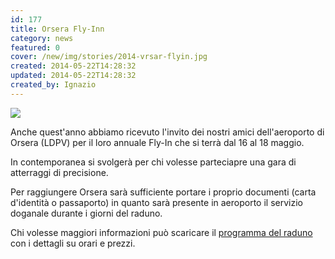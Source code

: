 ```yaml
---
id: 177
title: Orsera Fly-Inn
category: news
featured: 0
cover: /new/img/stories/2014-vrsar-flyin.jpg
created: 2014-05-22T14:28:32
updated: 2014-05-22T14:28:32
created_by: Ignazio
---
```


<img class="float-start mr-3 w-[300px]" src="/new/img/stories/2014-vrsar-flyin.jpg"/>

Anche quest'anno abbiamo ricevuto l'invito dei nostri amici dell'aeroporto di Orsera (LDPV) per il loro annuale Fly-In che si terrà dal 16 al 18 maggio.

In contemporanea si svolgerà per chi volesse parteciapre una gara di atterraggi di precisione.

Per raggiungere Orsera sarà sufficiente portare i proprio documenti (carta d'identità o passaporto) in quanto sarà presente in aeroporto il servizio doganale durante i giorni del raduno.

Chi volesse maggiori informazioni può scaricare il
<a href="/docs/2014-vrsar-flyin.pdf" target="_blank">programma del raduno</a> con i dettagli su orari e prezzi.
